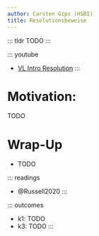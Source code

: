 ```yaml
---
author: Carsten Gips (HSBI)
title: Resolutionsbeweise
---
```


::: tldr
TODO
:::

::: youtube
-   [VL Intro Resolution](https://youtu.be/eFyo4Xh59ns)
:::

# Motivation:

TODO

# Wrap-Up

-   TODO

::: readings
-   @Russell2020
:::

::: outcomes
-   k1: TODO
-   k3: TODO
:::
